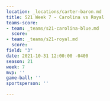```yaml
---
location: _locations/carter-baron.md
title: S21 Week 7 - Carolina vs Royal
teams-score:
- team: _teams/s21-carolina-blue.md
  score: 
- team: _teams/s21-royal.md
  score: 
field: "3"
date: 2021-10-31 12:00:00 -0400
season: 21
week: 7
mvp: ''
game-ball: ''
sportsperson: ''

---
```


